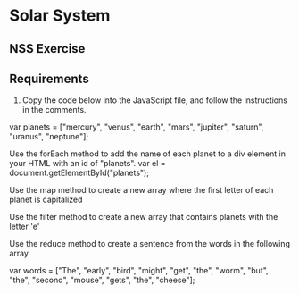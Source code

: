 # Solar System

## NSS Exercise 

## Requirements

1. Copy the code below into the JavaScript file, and follow the instructions in the comments.

var planets = ["mercury", "venus", "earth", "mars", "jupiter", "saturn", "uranus", "neptune"];

 Use the forEach method to add the name of each planet
 to a div element in your HTML with an id of "planets".
var el = document.getElementById("planets");

Use the map method to create a new array where the first letter of each planet is capitalized

Use the filter method to create a new array that contains planets with the letter 'e'

Use the reduce method to create a sentence from the words in the following array

var words = ["The", "early", "bird", "might", "get", "the", "worm", "but", "the", "second", "mouse", "gets", "the", "cheese"];
